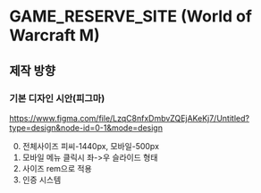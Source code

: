 # GAME_RESERVE_SITE (World of Warcraft M)

## 제작 방향

### 기본 디자인 시안(피그마)

<https://www.figma.com/file/LzqC8nfxDmbvZQEjAKeKj7/Untitled?type=design&node-id=0-1&mode=design>

0. 전체사이즈 피씨-1440px, 모바일-500px
1. 모바일 메뉴 클릭시 좌->우 슬라이드 형태
2. 사이즈 rem으로 적용
3. 인증 시스템
